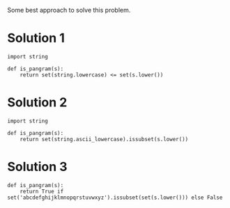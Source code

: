 Some best approach to solve this problem.



# Solution 1
```
import string

def is_pangram(s):
    return set(string.lowercase) <= set(s.lower())
```


# Solution 2
```
import string

def is_pangram(s):
    return set(string.ascii_lowercase).issubset(s.lower())
```


# Solution 3
```
def is_pangram(s):
    return True if set('abcdefghijklmnopqrstuvwxyz').issubset(set(s.lower())) else False
```
